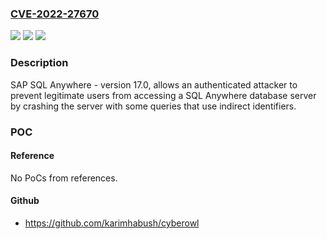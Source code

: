 ### [CVE-2022-27670](https://cve.mitre.org/cgi-bin/cvename.cgi?name=CVE-2022-27670)
![](https://img.shields.io/static/v1?label=Product&message=SAP%20SQL%20Anywhere%20Server&color=blue)
![](https://img.shields.io/static/v1?label=Version&message=n%2Fa&color=blue)
![](https://img.shields.io/static/v1?label=Vulnerability&message=CWE-99&color=brighgreen)

### Description

SAP SQL Anywhere - version 17.0, allows an authenticated attacker to prevent legitimate users from accessing a SQL Anywhere database server by crashing the server with some queries that use indirect identifiers.

### POC

#### Reference
No PoCs from references.

#### Github
- https://github.com/karimhabush/cyberowl

